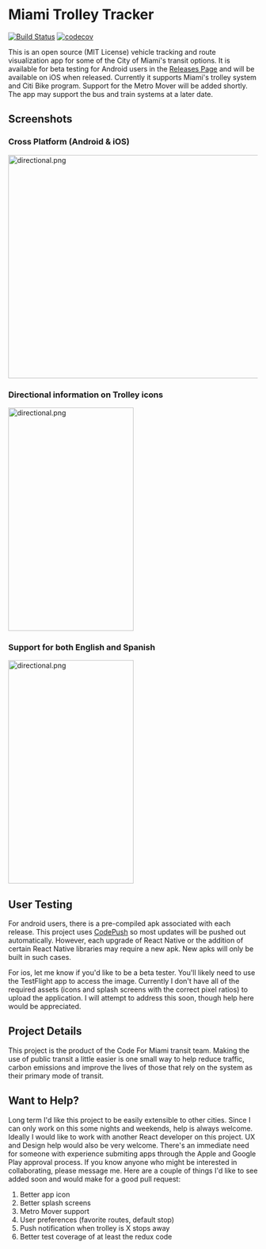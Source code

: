 # Miami Trolley Tracker
[![Build Status](https://www.bitrise.io/app/6cb068a214b50e85.svg?token=6h3UmcAAUKZmSWqP6s1feA)](https://www.bitrise.io/app/6cb068a214b50e85)
[![codecov](https://codecov.io/gh/wkrause13/miamiTrolleyTracker/branch/master/graph/badge.svg)](https://codecov.io/gh/wkrause13/miamiTrolleyTracker)

This is an open source (MIT License) vehicle tracking and route visualization app for some of the City of Miami's transit options. It is available for beta testing for Android users in the [Releases Page](https://github.com/wkrause13/miamiTrolleyTracker/releases) and will be available on iOS when released. Currently it supports Miami's trolley system and Citi Bike program. Support for the Metro Mover will be added shortly. The app may support the bus and train systems at a later date.

## Screenshots
### Cross Platform (Android & iOS)
<img src="https://github.com/wkrause13/miamiTrolleyTracker/blob/master/fastlane/screenshots/dualscreens.png?raw=true" alt="directional.png" height="450" width="550.50">

### Directional information on Trolley icons
<img src="https://github.com/wkrause13/miamiTrolleyTracker/blob/master/fastlane/screenshots/directional.png?raw=true" alt="directional.png"  height="450" width="253.13">

### Support for both English and Spanish

<img src="https://github.com/wkrause13/miamiTrolleyTracker/blob/master/fastlane/screenshots/multi-language.png?raw=true" alt="directional.png"  height="450" width="253.13">

## User Testing
For android users, there is a pre-compiled apk associated with each release. This project uses [CodePush](https://microsoft.github.io/code-push/) so most updates will be pushed out automatically. However, each upgrade of React Native or the addition of certain React Native libraries may require a new apk. New apks will only be built in such cases. 

For ios, let me know if you'd like to be a beta tester. You'll likely need to use the TestFlight app to access the image. Currently I don't have all of the required assets (icons and splash screens with the correct pixel ratios) to upload the application. I will attempt to address this soon, though help here would be appreciated. 

## Project Details
This project is the product of the Code For Miami transit team. Making the use of public transit a little easier is one small way to help reduce traffic, carbon emissions and improve the lives of those that rely on the system as their primary mode of transit. 

## Want to Help?
Long term I'd like this project to be easily extensible to other cities. Since I can only work on this some nights and weekends, help is always welcome. Ideally I would like to work with another React developer on this project. UX and Design help would also be very welcome. There's an immediate need for someone with experience submiting apps through the Apple and Google Play approval process. If you know anyone who might be interested in collaborating, please message me. Here are a couple of things I'd like to see added soon and would make for a good pull request:

1. Better app icon
2. Better splash screens
3. Metro Mover support
4. User preferences (favorite routes, default stop)
5. Push notification when trolley is X stops away
6. Better test coverage of at least the redux code